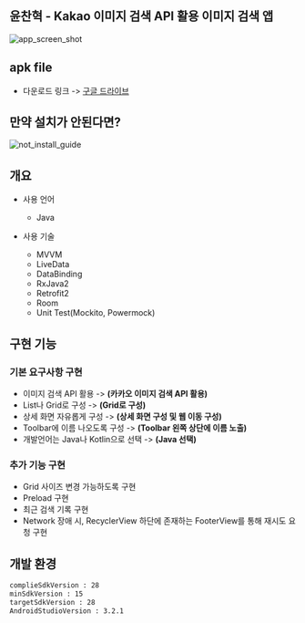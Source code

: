 
## 윤찬혁 - Kakao 이미지 검색 API 활용 이미지 검색 앱

![app_screen_shot](https://user-images.githubusercontent.com/20294749/62584271-bd598a80-b8ee-11e9-9c3b-c9edaf5191aa.png)

## apk file
- 다운로드 링크 -> [구글 드라이브](https://drive.google.com/drive/folders/1vkTsG283bOHdHUEd9cduHyEvTtt9Tydu?usp=sharing)

## 만약 설치가 안된다면?

![not_install_guide](https://user-images.githubusercontent.com/20294749/62586404-71abde80-b8f8-11e9-85d7-288e84418646.png)

## 개요
- 사용 언어
  - Java
  
- 사용 기술
  - MVVM 
  - LiveData 
  - DataBinding
  - RxJava2
  - Retrofit2
  - Room
  - Unit Test(Mockito, Powermock)

## 구현 기능
### 기본 요구사항 구현
- 이미지 검색 API 활용 -> **(카카오 이미지 검색 API 활용)**
- List나 Grid로 구성 -> **(Grid로 구성)**
- 상세 화면 자유롭게 구성 -> **(상세 화면 구성 및 웹 이동 구성)**
- Toolbar에 이름 나오도록 구성 -> **(Toolbar 왼쪽 상단에 이름 노출)**
- 개발언어는 Java나 Kotlin으로 선택 -> **(Java 선택)**

### 추가 기능 구현
- Grid 사이즈 변경 가능하도록 구현
- Preload 구현
- 최근 검색 기록 구현
- Network 장애 시, RecyclerView 하단에 존재하는 FooterView를 통해 재시도 요청 구현

## 개발 환경
```xml
complieSdkVersion : 28
minSdkVersion : 15
targetSdkVersion : 28
AndroidStudioVersion : 3.2.1
```


